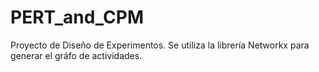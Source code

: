 # PERT_and_CPM
Proyecto de Diseño de Experimentos.
Se utiliza la librería Networkx para generar el gráfo de actividades.
